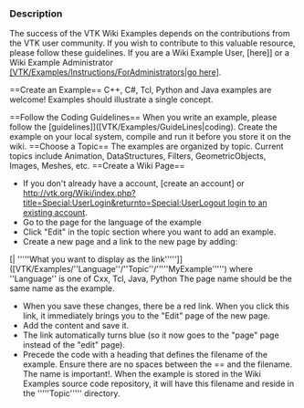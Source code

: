 ### Description
<!-- __NOTOC__ -->
The success of the VTK Wiki Examples depends on the contributions from the VTK user community. If you wish to contribute to this valuable resource, please follow these guidelines. If you are a Wiki Example User, [here]] or a Wiki Example Administrator [[VTK/Examples/Instructions/ForAdministrators|go here]]([VTK/Examples/Instructions/ForUsers|go).

==Create an Example==
C++, C#, Tcl, Python and Java examples are welcome! Examples should illustrate a single concept.

==Follow the Coding Guidelines==
When you write an example, please follow the [guidelines]]([VTK/Examples/GuideLines|coding). Create the example on your local system, compile and run it before you store it on the wiki.
==Choose a Topic==
The examples are organized by topic. Current topics include Animation, DataStructures, Filters, GeometricObjects, Images, Meshes, etc.
==Create a Wiki Page==
* If you don't already have a account, [create an account] or [http://vtk.org/Wiki/index.php?title=Special:UserLogin&returnto=Special:UserLogout login to an existing account](http://vtk.org/Wiki/index.php?title=Special:UserLogin&type=signup).
* Go to the page for the language of the example
* Click "Edit" in the topic section where you want to add an example.
* Create a new page and a link to the new page by adding:

 [| '''''What you want to display as the link''''']]([VTK/Examples/''Language''/''Topic''/'''''MyExample''''')
   where ''Language'' is one of Cxx, Tcl, Java, Python
The page name should be the same name as the example.

* When you save these changes, there be a red link. When you click this link, it immediately brings you to the "Edit" page of the new page.
* Add the content and save it.
* The link automatically turns blue (so it now goes to the "page" page instead of the "edit" page).
* Precede the code with a heading that defines the filename of the example. Ensure there are no spaces between the == and the filename. The name is important!. When the example is stored in the Wiki Examples source code repository, it will have this filename and reside in the '''''Topic''''' directory.

<pre>
